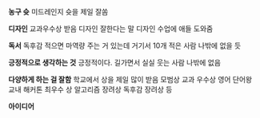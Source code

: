 **농구 슛**
	미드레인지 슛을 제일 잘쏨

**디자인**
	교과우수상 받음
	디자인 잘한다는 말
	디자인 수업에 애들 도와줌

**독서**
	독후감 적으면 마역량 주는 거 있는데
	거기서 10개 적은 사람 나밖에 없을 듯

**긍정적으로 생각하는 것**
	긍정적이다. 길가면서 실실 웃는 사람 나밖에 없음

**다양하게 하는 걸 잘함**
	학교에서 상을 제일 많이 받음
	모범상
	교과 우수상
	영어 단어왕 
	교내 해커톤 최우수 상
	알고리즘 장려상
	독후감 장려상
	등

 
**아이디어**











